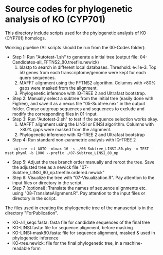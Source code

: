# Source codes for phylogenetic analysis of KO (CYP701)
This directory include scripts used for the phylogenetic analysis of KO (CYP701) homologs.

Working pipeline (All scripts should be run from the 00-Codes folder):

- Step 1: Run "Autotest-1.sh" to generate a initial tree (output file: 04-Candidates-all_FFTNS2_80.treefile.newick)
	1. blastp to search in different local databases. Threshold: e<1e-3. Top 50 genes from each transcriptome/genome were kept for each query sequences.
	2. MAFFT alignment using the FFTNS2 algorithm. Columns with >80% gaps were masked from the alignment.
	3. Phylogenetic inference with IQ-TREE 2 and Ultrafast bootstrap.
- Step 2: Manually select a subtree from the initial tree (easily done with Figtree), and save it as a nexus file "05-Subtree.nex" in the output folder. Chose outgroup sequences and sequences to exclude and modify the corresponding files in 01-Input.
- Step 3: Run "Autotest-2.sh" to test if the sequence selection works okay.
	1. MAFFT alignment using the LINSI or EINSI algorithm. Columns with >80% gaps were masked from the alignment.
	2. Phylogenetic inference with IQ-TREE 2 and Ultrafast bootstrap
- Step 4: Run standard non-parametric analysis with IQ-TREE 2
```
	iqtree -nt AUTO -ntmax 16 -s ./06-Subtree_LINSI.80.phy -m TEST -mset phyml -b 1000 --prefix ./07-Subtree_LINSI_80_np
```
- Step 5: Adjust the tree branch order manually and reroot the tree. Save the adjusted tree as a newick file "07-Subtree_LINSI_80_np.treefile.ordered.newick"
- Step 6: Visualize the tree with "07-Visualization.R". Pay attention to the input files or directory in the script.
- Step 7 (optional): Translate the names of sequence alignments etc. using "08-TranslateAlignment.R". Pay attention to the input files or directory in the script.


The files used in creating the phylogenetic tree of the manuscript is in the directory "ForPublication".
- KO-all_seqs.fasta: fasta file for candidate sequences of the final tree
- KO-LINSI.fasta: file for sequence alignment, before masking
- KO-LINSI-mask80.fasta: file for sequence alignment, masked & used in phylogenetic inference
- KO-tree.newick: file for the final phylogenetic tree, in a machine-readable form